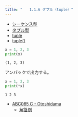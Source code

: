 ```yaml
---
title: "　　1.1.6 タプル（tuple）"
---
```


* [シーケンス型](https://docs.python.org/ja/3/library/stdtypes.html#sequence-types-list-tuple-range)
* [タプル型](https://docs.python.org/ja/3/library/stdtypes.html#tuples)
* [tuple](https://docs.python.org/ja/3/library/stdtypes.html#tuple)
* [tuple()](https://docs.python.org/ja/3/library/functions.html#func-tuple)

```python:サンプルコード：sample_21.py
x = 1, 2, 3
print(x)
```

```text:実行結果
(1, 2, 3)
```

アンパックで出力する。

```python:サンプルコード：sample_22.py
x = 1, 2, 3
print(*x)
```

```text:実行結果
1 2 3
```

- [ABC085 C - Otoshidama](https://atcoder.jp/contests/abc085/tasks/abc085_c)
    - [解答例](https://atcoder.jp/contests/abc085/submissions/15411346)